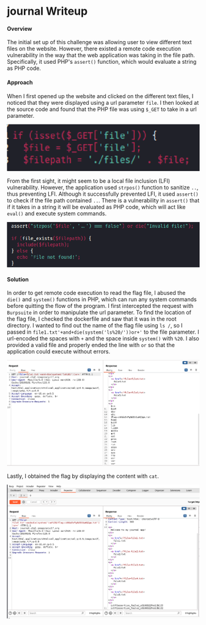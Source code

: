 # journal Writeup

#### Overview

The initial set up of this challenge was allowing user to view different text files on the website. However, there existed a remote code execution vulnerability in the way that the web application was taking in the file path. Specifically, it used PHP's `assert()` function, which would evaluate a string as PHP code.

#### Approach

When I first opened up the website and clicked on the different text files, I noticed that they were displayed using a url parameter `file`. I then looked at the source code and found that the PHP file was using `$_GET` to take in a url parameter.

![web1_1](/ImagineCTF/images/1_1.png)

From the first sight, it might seem to be a local file inclusion (LFI) vulnerability. However, the application used `strpos()` function to sanitize `..`, thus preventing LFI. Although it successfully prevented LFI, it used `assert()` to check if the file path contained `..`. There is a vulnerability in `assert()` that if it takes in a string it will be evaluated as PHP code, which will act like `eval()` and execute system commands.

![web1_2](/ImagineCTF/images/1_2.png)


#### Solution

In order to get remote code execution to read the flag file, I abused the `die()` and `system()` functions in PHP, which can run any system commands before quitting the flow of the program. I first intercepted the request with `Burpsuite` in order to manipulate the url parameter. To find the location of the flag file, I checked the dockerfile and saw that it was in the root directory. I wanted to find out the name of the flag file using `ls /`, so I passed in `file1.txt'+and+die(system('ls%20/'))or+'` to the file parameter. I url-encoded the spaces with `+` and the space inside `system()` with `%20`. I also provided a valid file and properly ended the line with `or` so that the application could execute without errors.

![web1_3](/ImagineCTF/images/1_3.png)

Lastly, I obtained the flag by displaying the content with `cat`.

![web1_4](/ImagineCTF/images/1_4.png)